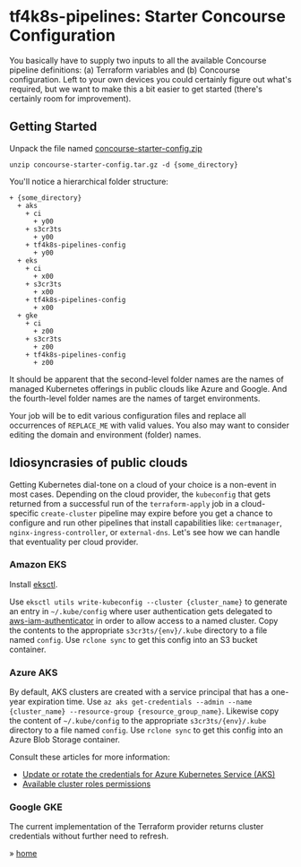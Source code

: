 # tf4k8s-pipelines: Starter Concourse Configuration

You basically have to supply two inputs to all the available Concourse pipeline definitions: (a) Terraform variables and (b) Concourse configuration.  Left to your own devices you could certainly figure out what's required, but we want to make this a bit easier to get started (there's certainly room for improvement).  

## Getting Started 

Unpack the file named [concourse-starter-config.zip](concourse-starter-config.zip)

```
unzip concourse-starter-config.tar.gz -d {some_directory}
```

You'll notice a hierarchical folder structure:

```
+ {some_directory}
  + aks
    + ci
      + y00
    + s3cr3ts
      + y00
    + tf4k8s-pipelines-config
      + y00
  + eks
    + ci
      + x00
    + s3cr3ts
      + x00
    + tf4k8s-pipelines-config
      + x00
  + gke
    + ci
      + z00
    + s3cr3ts
      + z00
    + tf4k8s-pipelines-config
      + z00
```

It should be apparent that the second-level folder names are the names of managed Kubernetes offerings in public clouds like Azure and Google.  And the fourth-level folder names are the names of target environments.

Your job will be to edit various configuration files and replace all occurrences of `REPLACE_ME` with valid values.  You also may want to consider editing the domain and environment (folder) names.


## Idiosyncrasies of public clouds

Getting Kubernetes dial-tone on a cloud of your choice is a non-event in most cases.  Depending on the cloud provider, the `kubeconfig` that gets returned from a successful run of the `terraform-apply` job in a cloud-specific `create-cluster` pipeline may expire before you get a chance to configure and run other pipelines that install capabilities like: `certmanager`, `nginx-ingress-controller`, or `external-dns`.  Let's see how we can handle that eventuality per cloud provider.

### Amazon EKS

Install [eksctl](https://docs.aws.amazon.com/eks/latest/userguide/getting-started-eksctl.html).

Use `eksctl utils write-kubeconfig --cluster {cluster_name}` to generate an entry in `~/.kube/config` where user authentication gets delegated to [aws-iam-authenticator](https://docs.aws.amazon.com/eks/latest/userguide/install-aws-iam-authenticator.html) in order to allow access to a named cluster.  Copy the contents to the appropriate `s3cr3ts/{env}/.kube` directory to a file named `config`.  Use `rclone sync` to get this config into an S3 bucket container.

### Azure AKS

By default, AKS clusters are created with a service principal that has a one-year expiration time.  Use `az aks get-credentials --admin --name {cluster_name} --resource-group {resource_group_name}`.  Likewise copy the content of `~/.kube/config` to the appropriate `s3cr3ts/{env}/.kube` directory to a file named `config`.  Use `rclone sync` to get this config into an Azure Blob Storage container.

Consult these articles for more information:

* [Update or rotate the credentials for Azure Kubernetes Service (AKS)](https://docs.microsoft.com/en-us/azure/aks/update-credentials)
* [Available cluster roles permissions](https://docs.microsoft.com/en-us/azure/aks/control-kubeconfig-access#available-cluster-roles-permissions)

### Google GKE

The current implementation of the Terraform provider returns cluster credentials without further need to refresh.


&raquo; [home](../../README.md)